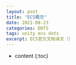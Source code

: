 ```yaml
---
layout: post
title: "ECS概念"
date: 2021-08-23
categories: DOTS
tags: unity ecs dots
excerpt: ECS官方文档译文（）
---
```

* content
{:toc}

<!--stackedit_data:
eyJoaXN0b3J5IjpbLTE4OTAwNzQwOF19
-->